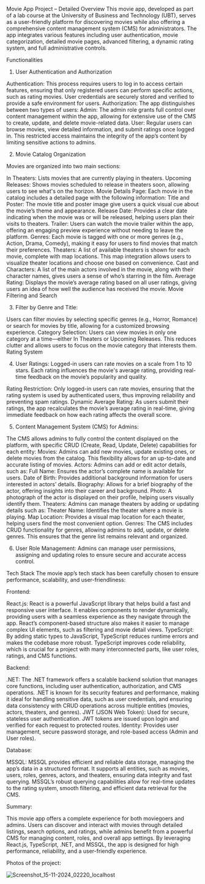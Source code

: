 Movie App Project – Detailed Overview
This movie app, developed as part of a lab course at the University of Business and Technology (UBT), serves as a user-friendly platform for discovering movies while also offering a comprehensive content management system (CMS) for administrators. The app integrates various features including user authentication, movie categorization, detailed movie pages, advanced filtering, a dynamic rating system, and full administrative controls.

Functionalities

1. User Authentication and Authorization

Authentication: This process requires users to log in to access certain features, ensuring that only registered users can perform specific actions, such as rating movies. User credentials are securely stored and verified to provide a safe environment for users.
Authorization: The app distinguishes between two types of users:
Admin: The admin role grants full control over content management within the app, allowing for extensive use of the CMS to create, update, and delete movie-related data.
User: Regular users can browse movies, view detailed information, and submit ratings once logged in. This restricted access maintains the integrity of the app’s content by limiting sensitive actions to admins.

2. Movie Catalog Organization

Movies are organized into two main sections:

In Theaters: Lists movies that are currently playing in theaters.
Upcoming Releases: Shows movies scheduled to release in theaters soon, allowing users to see what's on the horizon.
Movie Details Page: Each movie in the catalog includes a detailed page with the following information:
Title and Poster: The movie title and poster image give users a quick visual cue about the movie’s theme and appearance.
Release Date: Provides a clear date indicating when the movie was or will be released, helping users plan their visits to theaters.
Trailer: Users can watch the movie trailer within the app, offering an engaging preview experience without needing to leave the platform.
Genres: Each movie is tagged with one or more genres (e.g., Action, Drama, Comedy), making it easy for users to find movies that match their preferences.
Theaters: A list of available theaters is shown for each movie, complete with map locations. This map integration allows users to visualize theater locations and choose one based on convenience.
Cast and Characters: A list of the main actors involved in the movie, along with their character names, gives users a sense of who’s starring in the film.
Average Rating: Displays the movie’s average rating based on all user ratings, giving users an idea of how well the audience has received the movie.
Movie Filtering and Search

3. Filter by Genre and Title: 

Users can filter movies by selecting specific genres (e.g., Horror, Romance) or search for movies by title, allowing for a customized browsing experience.
Category Selection: Users can view movies in only one category at a time—either In Theaters or Upcoming Releases. This reduces clutter and allows users to focus on the movie category that interests them.
Rating System

4. User Ratings: Logged-in users can rate movies on a scale from 1 to 10 stars. Each rating influences the movie's average rating, providing real-time feedback on the movie’s popularity and quality.

Rating Restriction: Only logged-in users can rate movies, ensuring that the rating system is used by authenticated users, thus improving reliability and preventing spam ratings.
Dynamic Average Rating: As users submit their ratings, the app recalculates the movie’s average rating in real-time, giving immediate feedback on how each rating affects the overall score.

5. Content Management System (CMS) for Admins:

The CMS allows admins to fully control the content displayed on the platform, with specific CRUD (Create, Read, Update, Delete) capabilities for each entity:
Movies: Admins can add new movies, update existing ones, or delete movies from the catalog. This flexibility allows for an up-to-date and accurate listing of movies.
Actors: Admins can add or edit actor details, such as:
Full Name: Ensures the actor’s complete name is available for users.
Date of Birth: Provides additional background information for users interested in actors’ details.
Biography: Allows for a brief biography of the actor, offering insights into their career and background.
Photo: A photograph of the actor is displayed on their profile, helping users visually identify them.
Theaters: Admins can manage theaters by adding or updating details such as:
Theater Name: Identifies the theater where a movie is playing.
Map Location: Provides a visual map location for each theater, helping users find the most convenient option.
Genres: The CMS includes CRUD functionality for genres, allowing admins to add, update, or delete genres. This ensures that the genre list remains relevant and organized.

6. User Role Management:
Admins can manage user permissions, assigning and updating roles to ensure secure and accurate access control.

Tech Stack
The movie app’s tech stack has been carefully chosen to ensure performance, scalability, and user-friendliness:

Frontend:

React.js: React is a powerful JavaScript library that helps build a fast and responsive user interface. It enables components to render dynamically, providing users with a seamless experience as they navigate through the app. React’s component-based structure also makes it easier to manage complex UI elements, such as filtering and movie detail views.
TypeScript: By adding static types to JavaScript, TypeScript reduces runtime errors and makes the codebase more robust. TypeScript improves code reliability, which is crucial for a project with many interconnected parts, like user roles, ratings, and CMS functions.

Backend:

.NET: The .NET framework offers a scalable backend solution that manages core functions, including user authentication, authorization, and CMS operations. .NET is known for its security features and performance, making it ideal for handling sensitive data, such as user credentials, and ensuring data consistency with CRUD operations across multiple entities (movies, actors, theaters, and genres).
JWT (JSON Web Token): Used for secure, stateless user authentication. JWT tokens are issued upon login and verified for each request to protected routes.
Identity: Provides user management, secure password storage, and role-based access (Admin and User roles).

Database:

MSSQL: MSSQL provides efficient and reliable data storage, managing the app’s data in a structured format. It supports all entities, such as movies, users, roles, genres, actors, and theaters, ensuring data integrity and fast querying. MSSQL’s robust querying capabilities allow for real-time updates to the rating system, smooth filtering, and efficient data retrieval for the CMS.

Summary:

This movie app offers a complete experience for both moviegoers and admins. Users can discover and interact with movies through detailed listings, search options, and ratings, while admins benefit from a powerful CMS for managing content, roles, and overall app settings. By leveraging React.js, TypeScript, .NET, and MSSQL, the app is designed for high performance, reliability, and a user-friendly experience.


Photos of the project:

![Screenshot_15-11-2024_02220_localhost](https://github.com/user-attachments/assets/a4e0e9cf-9e37-4e2e-aa3f-342701347f9e)


